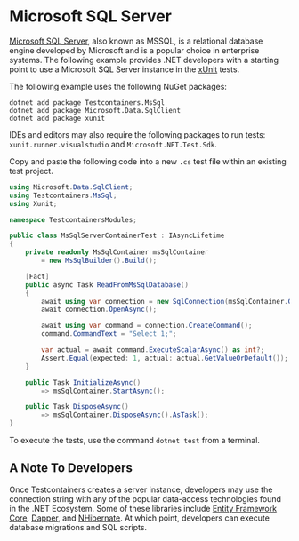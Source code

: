 # Microsoft SQL Server

[Microsoft SQL Server](https://www.microsoft.com/en-us/sql-server), also known as MSSQL, is a relational database engine developed by Microsoft and is a popular choice in enterprise systems. The following example provides .NET developers with a starting point to use a Microsoft SQL Server instance in the [xUnit][xunit] tests.

The following example uses the following NuGet packages:

```console title="Install the NuGet dependencies"
dotnet add package Testcontainers.MsSql
dotnet add package Microsoft.Data.SqlClient
dotnet add package xunit
```

IDEs and editors may also require the following packages to run tests: `xunit.runner.visualstudio` and `Microsoft.NET.Test.Sdk`.

Copy and paste the following code into a new `.cs` test file within an existing test project.

```csharp
using Microsoft.Data.SqlClient;
using Testcontainers.MsSql;
using Xunit;

namespace TestcontainersModules;

public class MsSqlServerContainerTest : IAsyncLifetime
{
    private readonly MsSqlContainer msSqlContainer
        = new MsSqlBuilder().Build();

    [Fact]
    public async Task ReadFromMsSqlDatabase()
    {
        await using var connection = new SqlConnection(msSqlContainer.GetConnectionString());
        await connection.OpenAsync();

        await using var command = connection.CreateCommand();
        command.CommandText = "Select 1;";

        var actual = await command.ExecuteScalarAsync() as int?;
        Assert.Equal(expected: 1, actual: actual.GetValueOrDefault());
    }

    public Task InitializeAsync()
        => msSqlContainer.StartAsync();

    public Task DisposeAsync()
        => msSqlContainer.DisposeAsync().AsTask();
}
```

To execute the tests, use the command `dotnet test` from a terminal.

## A Note To Developers

Once Testcontainers creates a server instance, developers may use the connection string with any of the popular data-access technologies found in the .NET Ecosystem. Some of these libraries include [Entity Framework Core](https://www.nuget.org/packages/Microsoft.EntityFrameworkCore), [Dapper](https://www.nuget.org/packages/Dapper), and [NHibernate](https://www.nuget.org/packages/NHibernate). At which point, developers can execute database migrations and SQL scripts.

[xunit]: https://xunit.net/
